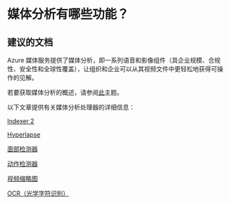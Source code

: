 <properties 
    pageTitle="What are the capabilities of Media Analytics?"
    description="媒体分析有哪些功能？"
    service="microsoft.media"
    resource="mediaservices"
    authors="juliako"
    displayOrder="5"
    selfHelpType="resource"
    supportTopicIds=""
    resourceTags=""
    productPesIds=""
    cloudEnvironments="public"
 />


# 媒体分析有哪些功能？

## **建议的文档**

Azure 媒体服务提供了媒体分析，即一系列语音和影像组件（具企业规模、合规性、安全性和全球性覆盖），让组织和企业可以从其视频文件中更轻松地获得可操作的见解。

若要获取媒体分析的概述，请参阅[此](https://azure.microsoft.com/documentation/articles/media-services-analytics-overview/)主题。

以下文章提供有关媒体分析处理器的详细信息：

[Indexer 2](https://azure.microsoft.com/documentation/articles/media-services-process-content-with-indexer2/)

[Hyperlapse](https://azure.microsoft.com/documentation/articles/media-services-hyperlapse-content/)

[面部检测器](https://azure.microsoft.com/documentation/articles/media-services-face-and-emotion-detection/)

[动作检测器](https://azure.microsoft.com/documentation/articles/media-services-motion-detection/)

[视频缩略图](https://azure.microsoft.com/documentation/articles/media-services-video-summarization/)

[OCR（光学字符识别）](https://azure.microsoft.com/documentation/articles/media-services-video-optical-character-recognition/)






<!--HONumber=Aug16_HO3-->


